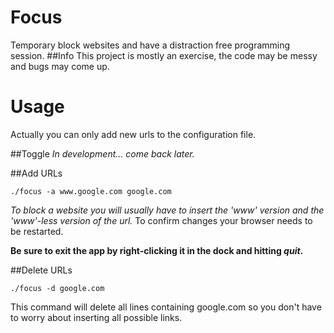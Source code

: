 # Focus
Temporary block websites and have a distraction free programming session.
##Info
This project is mostly an exercise, the code may be messy and bugs may come up.

# Usage
Actually you can only add new urls to the configuration file. 

##Toggle 
*In development... come back later.*

##Add URLs

`./focus -a www.google.com google.com`

*To block a website you will usually have to insert the 'www' version and the 'www'-less version of the url.*
To confirm changes your browser needs to be restarted. 

**Be sure to exit the app by right-clicking it in the dock and hitting *quit*.**

##Delete URLs

`./focus -d google.com`

This command will delete all lines containing google.com so you don't have to worry about inserting all possible links.


